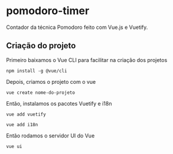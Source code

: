 # pomodoro-timer

Contador da técnica Pomodoro feito com Vue.js e Vuetify.

## Criação do projeto

Primeiro baixamos o Vue CLI para facilitar na criação dos projetos
```
npm install -g @vue/cli
```
Depois, criamos o projeto com o vue
```
vue create nome-do-projeto
```
Então, instalamos os pacotes Vuetify e i18n
```
vue add vuetify
```

```
vue add i18n
```

Então rodamos o servidor UI do Vue
```
vue ui
```